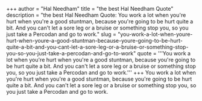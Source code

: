 +++
author = "Hal Needham"
title = "the best Hal Needham Quote"
description = "the best Hal Needham Quote: You work a lot when you're hurt when you're a good stuntman, because you're going to be hurt quite a bit. And you can't let a sore leg or a bruise or something stop you, so you just take a Percodan and go to work."
slug = "you-work-a-lot-when-youre-hurt-when-youre-a-good-stuntman-because-youre-going-to-be-hurt-quite-a-bit-and-you-cant-let-a-sore-leg-or-a-bruise-or-something-stop-you-so-you-just-take-a-percodan-and-go-to-work"
quote = '''You work a lot when you're hurt when you're a good stuntman, because you're going to be hurt quite a bit. And you can't let a sore leg or a bruise or something stop you, so you just take a Percodan and go to work.'''
+++
You work a lot when you're hurt when you're a good stuntman, because you're going to be hurt quite a bit. And you can't let a sore leg or a bruise or something stop you, so you just take a Percodan and go to work.
